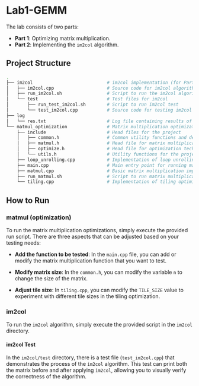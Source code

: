 # Lab1-GEMM

The lab consists of two parts:
- **Part 1**: Optimizing matrix multiplication.
- **Part 2**: Implementing the `im2col` algorithm.

## Project Structure

```bash
.
├── im2col                            # im2col implementation (for Part 2)
│   ├── im2col.cpp                    # Source code for im2col algorithm
│   ├── run_im2col.sh                 # Script to run the im2col algorithm
│   └── test                          # Test files for im2col
│       ├── run_test_im2col.sh        # Script to run im2col test
│       └── test_im2col.cpp           # Source code for testing im2col
├── log
│   └── res.txt                       # Log file containing results of the matrix multiplication
└── matmul_optimization               # Matrix multiplication optimization (for Part 1)
    ├── include                       # Head files for the project
    │   ├── common.h                  # Common utility functions and definitions
    │   ├── matmul.h                  # Head file for matrix multiplication functions
    │   ├── optimize.h                # Head file for optimization techniques
    │   └── utils.h                   # Utility functions for the project
    ├── loop_unrolling.cpp            # Implementation of loop unrolling optimization
    ├── main.cpp                      # Main entry point for running matrix multiplication
    ├── matmul.cpp                    # Basic matrix multiplication implementation
    ├── run_matmul.sh                 # Script to run matrix multiplication
    └── tiling.cpp                    # Implementation of tiling optimization
```

## How to Run

### matmul (optimization)

To run the matrix multiplication optimizations, simply execute the provided run script. There are three aspects that can be adjusted based on your testing needs:

- **Add the function to be tested**: In the `main.cpp` file, you can add or modify the matrix multiplication function that you want to test.

- **Modify matrix size**: In the `common.h`, you can modify the variable `n` to change the size of the matrix.

- **Adjust tile size**: In `tiling.cpp`, you can modify the `TILE_SIZE` value to experiment with different tile sizes in the tiling optimization.

### im2col
To run the `im2col` algorithm, simply execute the provided script in the `im2col` directory.

#### im2col Test

In the `im2col/test` directory, there is a test file (`test_im2col.cpp`) that demonstrates the process of the `im2col` algorithm. This test can print both the matrix before and after applying `im2col`, allowing you to visually verify the correctness of the algorithm.

